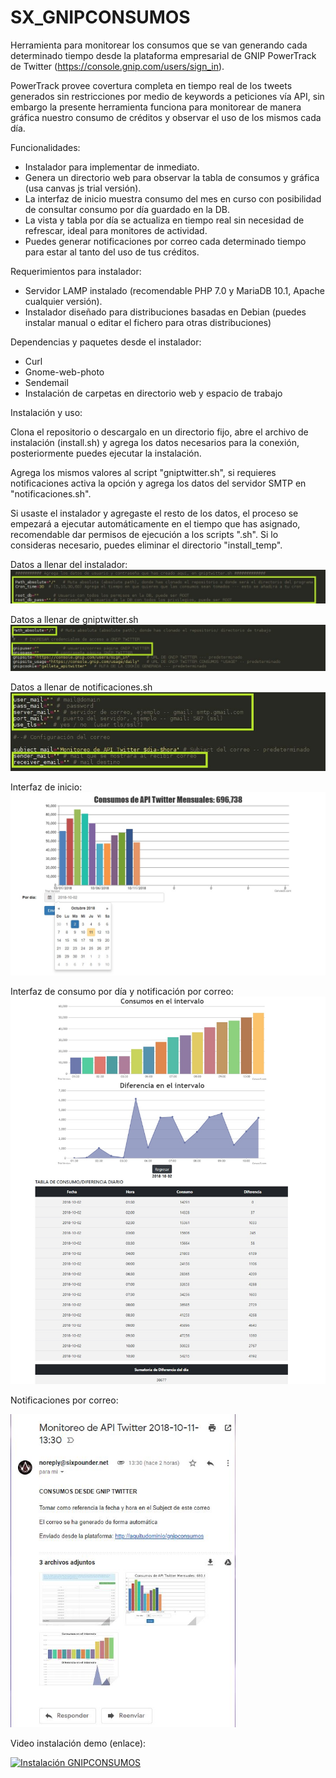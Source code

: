 # SX_GNIPCONSUMOS

Herramienta para monitorear los consumos que se van generando cada determinado tiempo desde la plataforma empresarial de GNIP PowerTrack de Twitter (https://console.gnip.com/users/sign_in).

PowerTrack provee covertura completa en tiempo real de los tweets generados sin restricciones por medio de keywords a peticiones vía API, sin embargo la presente herramienta funciona para monitorear de manera gráfica nuestro consumo de créditos y observar el uso de los mismos cada día.

Funcionalidades:

* Instalador para implementar de inmediato.
* Genera un directorio web para observar la tabla de consumos y gráfica (usa canvas js trial versión).
* La interfaz de inicio muestra consumo del mes en curso con posibilidad de consultar consumo por día guardado en la DB.
* La vista y tabla por día se actualiza en tiempo real sin necesidad de refrescar, ideal para monitores de actividad.
* Puedes generar notificaciones por correo cada determinado tiempo para estar al tanto del uso de tus créditos.

Requerimientos para instalador:

* Servidor LAMP instalado (recomendable PHP 7.0 y MariaDB 10.1, Apache cualquier versión).
* Instalador diseñado para distribuciones basadas en Debian (puedes instalar manual o editar el fichero para otras distribuciones)

Dependencias y paquetes desde el instalador:

* Curl
* Gnome-web-photo
* Sendemail
* Instalación de carpetas en directorio web y espacio de trabajo

Instalación y uso:

Clona el repositorio o descargalo en un directorio fijo, abre el archivo de instalación (install.sh) y agrega los datos necesarios para la conexión, posteriormente puedes ejecutar la instalación.

Agrega los mismos valores al script "gniptwitter.sh", si requieres notificaciones activa la opción y agrega los datos del servidor SMTP en "notificaciones.sh".

Si usaste el instalador y agregaste el resto de los datos, el proceso se empezará a ejecutar automáticamente en el tiempo que has asignado, recomendable dar permisos de ejecución a los scripts ".sh". Si lo consideras necesario, puedes eliminar el directorio "install_temp".

Datos a llenar del instalador:
![](images/install_gnipconsumos1.JPG)

Datos a llenar de gniptwitter.sh
![](images/install_gnipconsumos2.JPG)

Datos a llenar de notificaciones.sh
![](images/install_gnipconsumos3.JPG)

Interfaz de inicio:
![](images/install_gnipconsumos4.JPG)

Interfaz de consumo por día y notificación por correo:
![](images/install_gnipconsumos5.JPG)

Notificaciones por correo:

<img src="images/install_gnipconsumos6.JPG" width="360">

Video instalación demo (enlace):

[![Instalación GNIPCONSUMOS](https://i.ytimg.com/vi/ktNE9EfG_wI/hqdefault.jpg)](https://www.youtube.com/watch?v=ktNE9EfG_wI)


